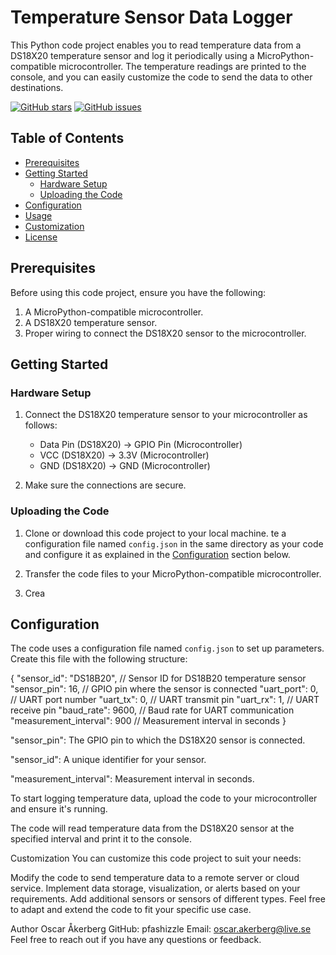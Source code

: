 # Temperature Sensor Data Logger

This Python code project enables you to read temperature data from a DS18X20 temperature sensor and log it periodically using a MicroPython-compatible microcontroller. The temperature readings are printed to the console, and you can easily customize the code to send the data to other destinations.

[![GitHub stars](https://img.shields.io/github/stars/pfashizzle/HVN_projekt2.svg)](https://github.com/pfashizzle/HVN_projekt2/stargazers)
[![GitHub issues](https://img.shields.io/github/issues/pfashizzle/HVN_projekt2.svg)](https://github.com/pfashizzle/HVN_projekt2/issues)

## Table of Contents

- [Prerequisites](#prerequisites)
- [Getting Started](#getting-started)
  - [Hardware Setup](#hardware-setup)
  - [Uploading the Code](#uploading-the-code)
- [Configuration](#configuration)
- [Usage](#usage)
- [Customization](#customization)
- [License](#license)

## Prerequisites

Before using this code project, ensure you have the following:

1. A MicroPython-compatible microcontroller.
2. A DS18X20 temperature sensor.
3. Proper wiring to connect the DS18X20 sensor to the microcontroller.

## Getting Started

### Hardware Setup

1. Connect the DS18X20 temperature sensor to your microcontroller as follows:
   - Data Pin (DS18X20) -> GPIO Pin (Microcontroller)
   - VCC (DS18X20) -> 3.3V (Microcontroller)
   - GND (DS18X20) -> GND (Microcontroller)

2. Make sure the connections are secure.

### Uploading the Code

1. Clone or download this code project to your local machine.
te a configuration file named `config.json` in the same directory as your code and configure it as explained in the [Configuration](#configuration) section below.

2. Transfer the code files to your MicroPython-compatible microcontroller.

3. Crea
## Configuration

The code uses a configuration file named `config.json` to set up parameters. Create this file with the following structure:

{
"sensor_id": "DS18B20",          // Sensor ID for DS18B20 temperature sensor
"sensor_pin": 16,                // GPIO pin where the sensor is connected
"uart_port": 0,                 // UART port number
"uart_tx": 0,                   // UART transmit pin
"uart_rx": 1,                   // UART receive pin
"baud_rate": 9600,              // Baud rate for UART communication
"measurement_interval": 900     // Measurement interval in seconds
}

"sensor_pin": The GPIO pin to which the DS18X20 sensor is connected.

"sensor_id": A unique identifier for your sensor.

"measurement_interval": Measurement interval in seconds.

To start logging temperature data, upload the code to your microcontroller and ensure it's running. 

The code will read temperature data from the DS18X20 sensor at the specified interval and print it to the console.

Customization
You can customize this code project to suit your needs:

Modify the code to send temperature data to a remote server or cloud service.
Implement data storage, visualization, or alerts based on your requirements.
Add additional sensors or sensors of different types.
Feel free to adapt and extend the code to fit your specific use case.


Author
Oscar Åkerberg
GitHub: pfashizzle
Email: oscar.akerberg@live.se
Feel free to reach out if you have any questions or feedback.
